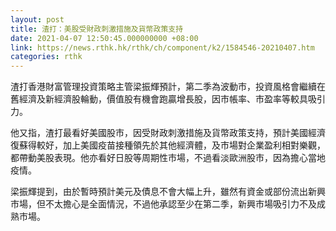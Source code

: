 ```yaml
---
layout: post
title: 渣打：美股受財政刺激措施及貨幣政策支持
date: 2021-04-07 12:50:45.000000000 +08:00
link: https://news.rthk.hk/rthk/ch/component/k2/1584546-20210407.htm
categories: rthk
---
```


渣打香港財富管理投資策略主管梁振輝預計，第二季為波動市，投資風格會繼續在舊經濟及新經濟股輪動，價值股有機會跑贏增長股，因市帳率、市盈率等較具吸引力。

他又指，渣打最看好美國股市，因受財政刺激措施及貨幣政策支持，預計美國經濟復蘇得較好，加上美國疫苗接種領先於其他經濟體，及市場對企業盈利相對樂觀，都帶動美股表現。他亦看好日股等周期性市場，不過看淡歐洲股市，因為擔心當地疫情。

梁振輝提到，由於暫時預計美元及債息不會大幅上升，雖然有資金或部份流出新興市場，但不太擔心是全面情況，不過他承認至少在第二季，新興市場吸引力不及成熟市場。
